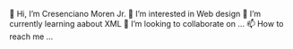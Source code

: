 👋 Hi, I’m Cresenciano Moren Jr.
👀 I’m interested in Web design
🌱 I’m currently learning aabout XML
💞️ I’m looking to collaborate on ...
📫 How to reach me ...
